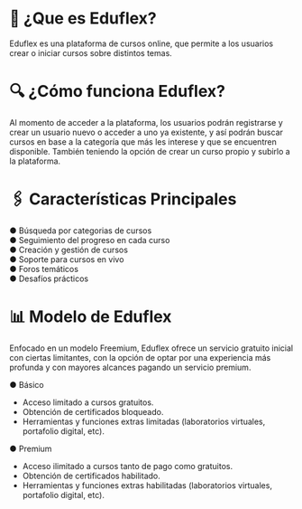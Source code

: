 # 📌 ¿Que es Eduflex?
Eduflex es una plataforma de cursos online, que permite a los usuarios crear o iniciar cursos sobre distintos temas.

# 🔍 ¿Cómo funciona Eduflex?
Al momento de acceder a la plataforma, los usuarios podrán registrarse y crear un usuario nuevo o acceder a uno ya existente, y así podrán buscar cursos en base a la categoría que más les interese y que se encuentren disponible. También teniendo la opción de crear un curso propio y subirlo a la plataforma.

# 🖇 Características Principales
● Búsqueda por categorias de cursos<br>
● Seguimiento del progreso en cada curso<br>
● Creación y gestión de cursos<br>
● Soporte para cursos en vivo<br>
● Foros temáticos<br>
● Desafíos prácticos<br>

# 📊 Modelo de Eduflex
Enfocado en un modelo Freemium, Eduflex ofrece un servicio gratuito inicial con ciertas limitantes, con la opción de optar por una experiencia más profunda y con mayores alcances pagando un servicio premium.

● Básico
- Acceso limitado a cursos gratuitos.
- Obtención de certificados bloqueado.
- Herramientas y funciones extras limitadas (laboratorios virtuales, portafolio digital, etc).
 
● Premium
- Acceso ilimitado a cursos tanto de pago como gratuitos.
- Obtención de certificados habilitado.
- Herramientas y funciones extras habilitadas (laboratorios virtuales, portafolio digital, etc).